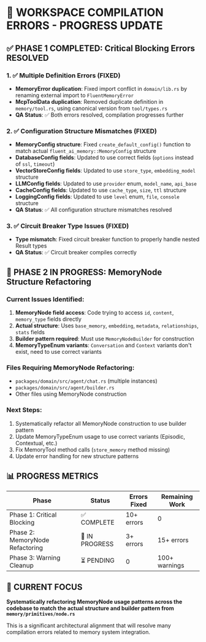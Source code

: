 # 🚀 WORKSPACE COMPILATION ERRORS - PROGRESS UPDATE

## ✅ PHASE 1 COMPLETED: Critical Blocking Errors RESOLVED

### 1. ✅ Multiple Definition Errors (FIXED)
- **MemoryError duplication**: Fixed import conflict in `domain/lib.rs` by renaming external import to `FluentMemoryError`
- **McpToolData duplication**: Removed duplicate definition in `memory/tool.rs`, using canonical version from `tool/types.rs`
- **QA Status**: ✅ Both errors resolved, compilation progresses further

### 2. ✅ Configuration Structure Mismatches (FIXED)  
- **MemoryConfig structure**: Fixed `create_default_config()` function to match actual `fluent_ai_memory::MemoryConfig` structure
- **DatabaseConfig fields**: Updated to use correct fields (`options` instead of `ssl`, `timeout`)
- **VectorStoreConfig fields**: Updated to use `store_type`, `embedding_model` structure
- **LLMConfig fields**: Updated to use `provider` enum, `model_name`, `api_base`
- **CacheConfig fields**: Updated to use `cache_type`, `size`, `ttl` structure
- **LoggingConfig fields**: Updated to use `level` enum, `file`, `console` structure
- **QA Status**: ✅ All configuration structure mismatches resolved

### 3. ✅ Circuit Breaker Type Issues (FIXED)
- **Type mismatch**: Fixed circuit breaker function to properly handle nested Result types
- **QA Status**: ✅ Circuit breaker compiles correctly

## 🔄 PHASE 2 IN PROGRESS: MemoryNode Structure Refactoring

### Current Issues Identified:
1. **MemoryNode field access**: Code trying to access `id`, `content`, `memory_type` fields directly
2. **Actual structure**: Uses `base_memory`, `embedding`, `metadata`, `relationships`, `stats` fields
3. **Builder pattern required**: Must use `MemoryNodeBuilder` for construction
4. **MemoryTypeEnum variants**: `Conversation` and `Context` variants don't exist, need to use correct variants

### Files Requiring MemoryNode Refactoring:
- `packages/domain/src/agent/chat.rs` (multiple instances)
- `packages/domain/src/agent/builder.rs` 
- Other files using MemoryNode construction

### Next Steps:
1. Systematically refactor all MemoryNode construction to use builder pattern
2. Update MemoryTypeEnum usage to use correct variants (Episodic, Contextual, etc.)
3. Fix MemoryTool method calls (`store_memory` method missing)
4. Update error handling for new structure patterns

## 📊 PROGRESS METRICS

| Phase | Status | Errors Fixed | Remaining Work |
|-------|--------|--------------|----------------|
| Phase 1: Critical Blocking | ✅ COMPLETE | 10+ errors | 0 |
| Phase 2: MemoryNode Refactoring | 🔄 IN PROGRESS | 3+ errors | 15+ errors |
| Phase 3: Warning Cleanup | ⏳ PENDING | 0 | 100+ warnings |

## 🎯 CURRENT FOCUS

**Systematically refactoring MemoryNode usage patterns across the codebase to match the actual structure and builder pattern from `memory/primitives/node.rs`**

This is a significant architectural alignment that will resolve many compilation errors related to memory system integration.